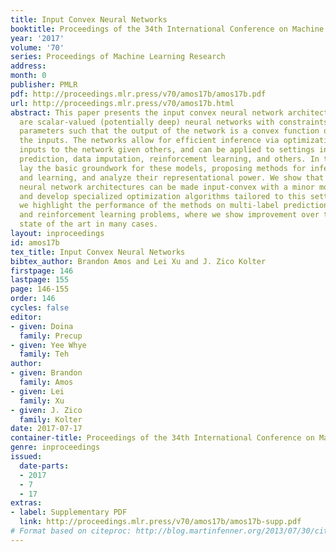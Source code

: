 ```yaml
---
title: Input Convex Neural Networks
booktitle: Proceedings of the 34th International Conference on Machine Learning
year: '2017'
volume: '70'
series: Proceedings of Machine Learning Research
address: 
month: 0
publisher: PMLR
pdf: http://proceedings.mlr.press/v70/amos17b/amos17b.pdf
url: http://proceedings.mlr.press/v70/amos17b.html
abstract: This paper presents the input convex neural network architecture. These
  are scalar-valued (potentially deep) neural networks with constraints on the network
  parameters such that the output of the network is a convex function of (some of)
  the inputs. The networks allow for efficient inference via optimization over some
  inputs to the network given others, and can be applied to settings including structured
  prediction, data imputation, reinforcement learning, and others. In this paper we
  lay the basic groundwork for these models, proposing methods for inference, optimization
  and learning, and analyze their representational power. We show that many existing
  neural network architectures can be made input-convex with a minor modification,
  and develop specialized optimization algorithms tailored to this setting. Finally,
  we highlight the performance of the methods on multi-label prediction, image completion,
  and reinforcement learning problems, where we show improvement over the existing
  state of the art in many cases.
layout: inproceedings
id: amos17b
tex_title: Input Convex Neural Networks
bibtex_author: Brandon Amos and Lei Xu and J. Zico Kolter
firstpage: 146
lastpage: 155
page: 146-155
order: 146
cycles: false
editor:
- given: Doina
  family: Precup
- given: Yee Whye
  family: Teh
author:
- given: Brandon
  family: Amos
- given: Lei
  family: Xu
- given: J. Zico
  family: Kolter
date: 2017-07-17
container-title: Proceedings of the 34th International Conference on Machine Learning
genre: inproceedings
issued:
  date-parts:
  - 2017
  - 7
  - 17
extras:
- label: Supplementary PDF
  link: http://proceedings.mlr.press/v70/amos17b/amos17b-supp.pdf
# Format based on citeproc: http://blog.martinfenner.org/2013/07/30/citeproc-yaml-for-bibliographies/
---
```

